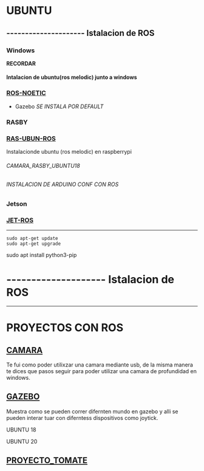 # UBUNTU


## ---------------------  Istalacion de ROS
### Windows


**RECORDAR**

#### Intalacion de ubuntu(ros melodic) junto a windows


### [ROS-NOETIC](http://wiki.ros.org/noetic/Installation/Ubuntu)
+ Gazebo _SE INSTALA POR DEFAULT_
### RASBY

### [RAS-UBUN-ROS](https://github.com/ErickLopC/ROS_RASPY)
Instalacionde ubuntu (ros melodic) en raspberrypi 


###### CAMARA_RASBY_UBUNTU18
###### INSTALACION DE ARDUINO CONF CON ROS 


###  Jetson 

### [JET-ROS](https://github.com/ErickLopC/ROS_JetsonN)

------------------------------------------------------------------------------------------------------------------------------------
```
sudo apt-get update
sudo apt-get upgrade
```


 sudo apt install python3-pip
# --------------------  Istalacion de ROS



-----------------------------------------------------------------------------------------------------------------------------------
# PROYECTOS CON  ROS


## [CAMARA](https://github.com/ErickLopC/camara_ros_simulacion)
Te fui como poder utilixzar una camara mediante usb, de  la misma manera te dices que pasos seguir para poder utilizar una camara de profundidad en windows. 



## [GAZEBO](https://github.com/ErickLopC/mundos_gazebo)
Muestra como se pueden correr difernten mundo en gazebo y alli se pueden interar tuar con diferntess dispositivos como joytick.

UBUNTU 18

UBUNTU 20



## [PROYECTO_TOMATE](https://github.com/ErickLopC/PROY_TOMATE)
